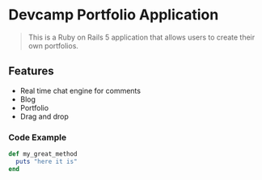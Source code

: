 # Devcamp Portfolio Application

> This is a Ruby on Rails 5 application that allows users to create their own portfolios.

## Features

- Real time chat engine for comments
- Blog 
- Portfolio
- Drag and drop 

### Code Example

``` ruby
def my_great_method
  puts "here it is"
end
```